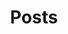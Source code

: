 ---
title: "Posts"        # in any language you want
layout: "archives"      # is necessary
url: "/posts"
# description: "Description for Search"
summary: "Posts"
---